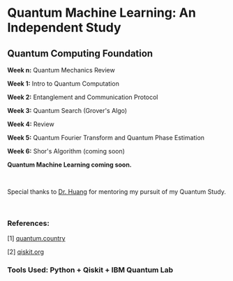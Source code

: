 # Quantum Machine Learning: An Independent Study

## Quantum Computing Foundation
 
**Week n:** Quantum Mechanics Review

**Week 1:** Intro to Quantum Computation

**Week 2:** Entanglement and Communication Protocol

**Week 3:** Quantum Search (Grover's Algo)

**Week 4:** Review

**Week 5:** Quantum Fourier Transform and Quantum Phase Estimation

**Week 6:** Shor's Algorithm (coming soon)

**Quantum Machine Learning coming soon.**

<br>

Special thanks to [Dr. Huang](https://danehuang.github.io/index.html) for mentoring my pursuit of my Quantum Study.

<br>

### References:

[1] [quantum.country](https://quantum.country/)

[2] [qiskit.org](https://qiskit.org/)

### **Tools Used:** Python + Qiskit + IBM Quantum Lab
